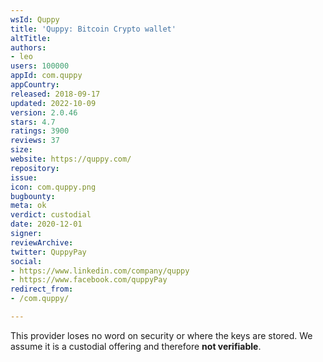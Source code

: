 ```yaml
---
wsId: Quppy
title: 'Quppy: Bitcoin Сrypto wallet'
altTitle: 
authors:
- leo
users: 100000
appId: com.quppy
appCountry: 
released: 2018-09-17
updated: 2022-10-09
version: 2.0.46
stars: 4.7
ratings: 3900
reviews: 37
size: 
website: https://quppy.com/
repository: 
issue: 
icon: com.quppy.png
bugbounty: 
meta: ok
verdict: custodial
date: 2020-12-01
signer: 
reviewArchive: 
twitter: QuppyPay
social:
- https://www.linkedin.com/company/quppy
- https://www.facebook.com/quppyPay
redirect_from:
- /com.quppy/

---
```


This provider loses no word on security or where the keys are stored. We assume
it is a custodial offering and therefore **not verifiable**.
